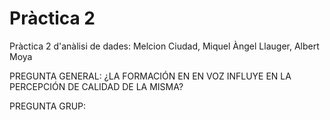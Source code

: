 # Pràctica 2
Pràctica 2 d'anàlisi de dades: Melcion Ciudad, Miquel Àngel Llauger, Albert Moya

PREGUNTA GENERAL: ¿LA FORMACIÓN EN EN VOZ INFLUYE EN LA PERCEPCIÓN DE CALIDAD DE LA MISMA?

PREGUNTA GRUP: 